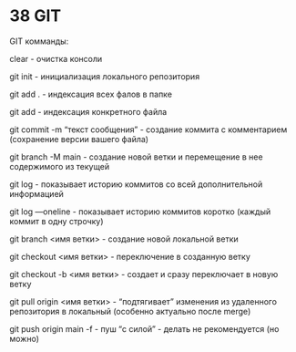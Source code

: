 # 38 GIT

GIT комманды:

clear - очистка консоли

git init - инициализация локального репозитория

git add . - индексация всех фалов в папке

git add <filename> - индексация конкретного файла

git commit -m “текст сообщения” - создание коммита с комментарием (сохранение версии вашего файла)

git branch -M main - создание новой ветки и перемещение в нее содержимого из текущей

git log - показывает историю коммитов со всей дополнительной информацией

git log —oneline - показывает историю коммитов коротко (каждый коммит в одну строчку)

git branch <имя ветки> - создание новой локальной ветки

git checkout <имя ветки> - переключение в созданную ветку

git checkout -b <имя ветки>  - создает и сразу переключает в новую ветку

git pull origin <имя ветки> - “подтягивает” изменения из удаленного репозитория в локальный (особенно актуально после merge)

git push origin main -f  - пуш “c силой” - делать не рекомендуется (но можно)
